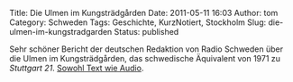 Title: Die Ulmen im Kungsträdgården
Date: 2011-05-11 16:03
Author: tom
Category: Schweden
Tags: Geschichte, KurzNotiert, Stockholm
Slug: die-ulmen-im-kungstradgarden
Status: published

Sehr schöner Bericht der deutschen Redaktion von Radio Schweden über die
Ulmen im Kungsträdgården, das schwedische Äquivalent von 1971 zu
*Stuttgart 21*. [Sowohl Text wie
Audio](http://sverigesradio.se/sida/artikel.aspx?programid=2108&artikel=4499254).

